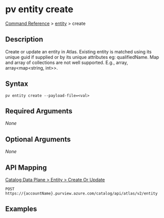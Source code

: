 # pv entity create
[Command Reference](../../../README.md#command-reference) > [entity](./main.md) > create

## Description
Create or update an entity in Atlas. Existing entity is matched using its unique guid if supplied or by its unique attributes eg: qualifiedName. Map and array of collections are not well supported. E.g., array<array>, array<map<string, int>>.

## Syntax
```
pv entity create --payload-file=<val>
```

## Required Arguments
*None*

## Optional Arguments
*None*

## API Mapping
[Catalog Data Plane > Entity > Create Or Update](https://docs.microsoft.com/en-us/rest/api/purview/catalogdataplane/entity/create-or-update)
```
POST https://{accountName}.purview.azure.com/catalog/api/atlas/v2/entity
```

## Examples
```powershell

```